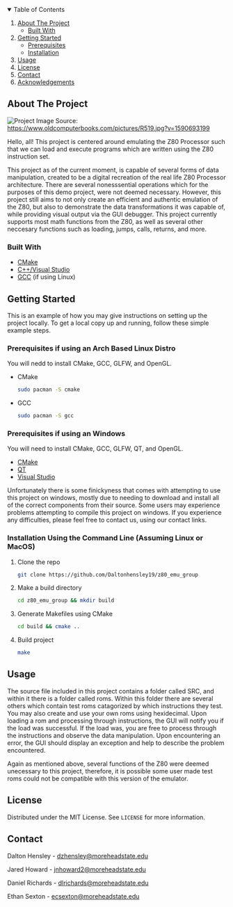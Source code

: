 <!-- TABLE OF CONTENTS -->
<details open="open">
  <summary>Table of Contents</summary>
  <ol>
    <li>
      <a href="#about-the-project">About The Project</a>
      <ul>
        <li><a href="#built-with">Built With</a></li>
      </ul>
    </li>
    <li>
      <a href="#getting-started">Getting Started</a>
      <ul>
        <li><a href="#prerequisites">Prerequisites</a></li>
        <li><a href="#installation">Installation</a></li>
      </ul>
    </li>
    <li><a href="#usage">Usage</a></li>    
    <li><a href="#license">License</a></li>
    <li><a href="#contact">Contact</a></li>
    <li><a href="#acknowledgements">Acknowledgements</a></li>
  </ol>
</details>




## About The Project

![Project](https://www.oldcomputerbooks.com/pictures/R519.jpg?v=1590693199)
Image Source: https://www.oldcomputerbooks.com/pictures/R519.jpg?v=1590693199


Hello, all! This project is centered around emulating the Z80 Processor such that we can load and execute programs which are written using the Z80 instruction set. 

This project as of the current moment, is capable of several forms of data manipulation, created to be a digital recreation of the real life Z80 Processor 
architecture. There are several nonesssential operations which for the purposes of this demo project, were not deemed necessary. However, this project still aims to 
not only create an efficient and authentic emulation of the Z80, but also to demonstrate the data transformations it was capable of, while providing visual output via 
the GUI debugger. This project currently supports most math functions from the Z80, as well as several other neccesary functions such as loading, jumps, calls, 
returns, and more.


### Built With

* [CMake](https://cmake.org/download/)
* [C++/Visual Studio](https://support.microsoft.com/en-us/topic/the-latest-supported-visual-c-downloads-2647da03-1eea-4433-9aff-95f26a218cc0)
* [GCC](https://gcc.gnu.org/install/download.html) (if using Linux)




## Getting Started

This is an example of how you may give instructions on setting up the project locally.
To get a local copy up and running, follow these simple example steps.

### Prerequisites if using an Arch Based Linux Distro

You will nedd to install CMake, GCC, GLFW, and OpenGL.
* CMake
  ```sh
  sudo pacman -S cmake
  ```
* GCC
  ```sh
  sudo pacman -S gcc
  ```

### Prerequisites if using an Windows

You will need to install CMake, GCC, GLFW, QT, and OpenGL.
* [CMake](https://cmake.org/download/)
* [QT](https://www.qt.io/download-qt-installer)
* [Visual Studio](https://support.microsoft.com/en-us/topic/the-latest-supported-visual-c-downloads-2647da03-1eea-4433-9aff-95f26a218cc0)

Unfortunately there is some finickyness that comes with attempting to use this project on windows, mostly due to needing to download and install all of the correct components from their source. Some users may experience problems attempting to compile this project on windows. If you experience any difficulties, please feel free to contact us, using our contact links.


### Installation Using the Command Line (Assuming Linux or MacOS) 
1. Clone the repo
   ```sh
   git clone https://github.com/Daltonhensley19/z80_emu_group
   ```
2. Make a build directory
   ```sh
   cd z80_emu_group && mkdir build 
   ```
3. Generate Makefiles using CMake
   ```sh
   cd build && cmake ..
   ```
3. Build project 
   ```sh
   make
   ```

## Usage

The source file included in this project contains a folder called SRC, and within it there is a folder called roms. Within this folder there are several others 
which contain test roms catagorized by which instructions they test. You may also create and use your own roms using hexidecimal. 
Upon loading a rom and processing through instructions, the GUI will notify you if the load was 
successful. If the load was, you are free to process through the instructions and observe the data manipulation.
Upon encountering an error, the GUI should display an exception and help to describe the problem encountered.

Again as mentioned above, several functions of the Z80 were deemed unecessary to this project, therefore, it is possible some user made test roms could not be
compatible with this version of the emulator.

## License

Distributed under the MIT License. See `LICENSE` for more information.




## Contact 

Dalton Hensley -  dzhensley@moreheadstate.edu

Jared Howard - jnhoward2@moreheadstate.edu

Daniel Richards - dlrichards@moreheadstate.edu

Ethan Sexton - ecsexton@moreheadstate.edu

